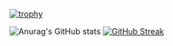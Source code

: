 


[![trophy](https://github-profile-trophy.vercel.app/?username=smn06&rank=S,A,AA,B,C&theme=gruvbox&no-frame=true)](https://github.com/ryo-ma/github-profile-trophy)


![Anurag's GitHub stats](https://github-readme-stats.vercel.app/api?username=smn06&show_icons=true&theme=dark)
[![GitHub Streak](https://github-readme-streak-stats.herokuapp.com?user=smn06&theme=dark&date_format=M%20j%5B%2C%20Y%5D&fire=DD2727&sideLabels=DDDDDD&dates=DDDDDD&currStreakLabel=DD2727)](https://git.io/streak-stats)

